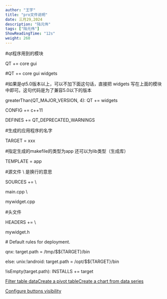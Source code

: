 ```yaml
---
author: "王宇"
title: "pro文件说明"
date: 三月29,2024
description: "陆元伟"
tags: ["陆元伟"]
ShowReadingTime: "12s"
weight: 260
---
```

#qt程序用到的模块

QT += core gui

  
#QT += core gui widgets

#如果是qt5.0版本以上，可以不加下面这句话，直接把 widgets 写在上面的模块中即可。这句代码是为了兼容5.0以下的版本

greaterThan(QT\_MAJOR\_VERSION, 4): QT += widgets

  
CONFIG += c++11

  
DEFINES += QT\_DEPRECATED\_WARNINGS

  
#生成的应用程序的名字

TARGET = xxx

  
#指定生成的makefile的类型为app 还可以为lib类型（生成库）

TEMPLATE = app

  
#源文件 \\ 是换行的意思

SOURCES += \\

main.cpp \\

mywidget.cpp

  
#头文件

HEADERS += \\

mywidget.h

  
\# Default rules for deployment.

qnx: target.path = /tmp/$${TARGET}/bin

else: unix:!android: target.path = /opt/$${TARGET}/bin

!isEmpty(target.path): INSTALLS += target

[Filter table data](#)[Create a pivot table](#)[Create a chart from data series](#)

[Configure buttons visibility](/users/tfac-settings.action)